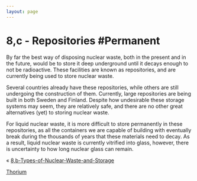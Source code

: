 ```yaml
---
layout: page
---
```

# 8,c - Repositories #Permanent 
By far the best way of disposing nuclear waste, both in the present and in the future, would be to store it deep underground until it decays enough to not be radioactive. These facilities are known as repositories, and are currently being used to store nuclear waste. 

Several countries already have these repositories, while others are still undergoing the construction of them. Currently, large repositories are being built in both Sweden and Finland. Despite how undesirable these storage systems may seem, they are relatively safe, and there are no other great alternatives (yet) to storing nuclear waste.

For liquid nuclear waste, it is more difficult to store permanently in these repositories, as all the containers we are capable of building with eventually break during the thousands of years that these materials need to decay. As a result, liquid nuclear waste is currently vitrified into glass, however, there is uncertainty to how long nuclear glass can remain.

« [8,b-Types-of-Nuclear-Waste-and-Storage](8,b-Types-of-Nuclear-Waste-and-Storage)

[Thorium](../2%20Literature%20Notes/Thorium.md)